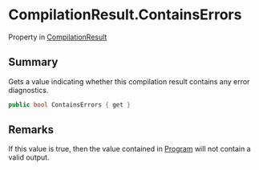 # CompilationResult.ContainsErrors

Property in [CompilationResult](/docs/api/csharp/yarn.compiler.compilationresult.md)

## Summary


Gets a value indicating whether this compilation result contains any
error diagnostics. 


```csharp
public bool ContainsErrors { get }
```

## Remarks


If this value is true, then the value contained in  <a href="yarn.compiler.compilationresult.program.md">Program</a>  will not contain a valid output.


